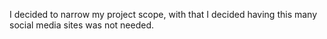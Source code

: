 I decided to narrow my project scope, with that I decided having this many social media sites was not needed.